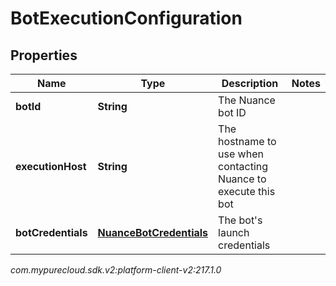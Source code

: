 # BotExecutionConfiguration


## Properties

| Name | Type | Description | Notes |
| ------------ | ------------- | ------------- | ------------- |
| **botId** | **String** | The Nuance bot ID |  |
| **executionHost** | **String** | The hostname to use when contacting Nuance to execute this bot |  |
| **botCredentials** | [**NuanceBotCredentials**](NuanceBotCredentials) | The bot's launch credentials |  |




_com.mypurecloud.sdk.v2:platform-client-v2:217.1.0_
